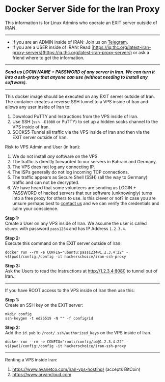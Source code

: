 # Docker Server Side for the Iran Proxy 

This information is for Linux Admins who operate an EXIT server outside of IRAN.

---
* If you are an ADMIN inside of IRAN: Join us on [Telegram](https://t.me/+tIblf9hhvBAwOGNk).  
* If you are a USER inside of IRAN: Read [https://iq.thc.org/latest-iran-proxy-servers](https://iq.thc.org/latest-iran-proxy-servers) or ask a friend where to get the information.

---

***Send us LOGIN NAME + PASSWORD of any server in Iran. We can turn it into a ssh-proxy that anyone can use (without needing to install any software).***

---

This docker image should be executed on any EXIT server outside of Iran. The container creates a reverse SSH tunnel to a VPS inside of Iran and allows any user inside of Iran to:
1. Download PuTTY and Instructions from the VPS inside of Iran.
1. Use SSH (`ssh -D1080` or PuTTY) to set up a hidden socks channel to the VPS inside of Iran.
1. SOCKS5-Tunnel all traffic via the VPS inside of Iran and then via the EXIT server outside of Iran.

Risk to VPS Admin and User (in Iran):
1. We do not install _any_ software on the VPS
1. The traffic is directly forwarded to our servers in Bahrain and Germany.
2. The VPS does not log any connecting IP.
3. The ISPs generally do not log incoming TCP connections.
5. The traffic appears as Secure Shell (SSH) (all the way to Germany) traffic and can not be decrypted.
5. We have heard that some volunteers are sending us LOGIN + PASSWORD of hacked servers that our software (unknowingly) turns into a free proxy for others to use. Is this clever or not? In case you are unsure perhaps best to [contact us](https://t.me/+tIblf9hhvBAwOGNk) and we can verify the credentials and calm your conscience.


**Step 1:**  
Create a User on any VPS inside of Iran. We assume the user is called `ubuntu` with password `pass1234` and has IP Address `1.2.3.4`.

**Step 2:**  
Execute this command on the EXIT server outside of Iran:
```shell
docker run --rm -e CONFIG="ubuntu:pass1234@1.2.3.4:22" -v$(pwd)/config:/config -it hackerschoice/iran-ssh-proxy
```

**Step 3:**  
Ask the Users to read the Instructions at http://1.2.3.4:8080 to tunnel out of Iran.

---
If you have ROOT access to the VPS inside of Iran then use this:

**Step 1:**  
Create an SSH key on the EXIT server:
```shell
mkdir config
ssh-keygen -t ed25519 -N "" -f config/id
```

**Step 2:**  
Add the `id.pub` to `/root/.ssh/authorized_keys` on the VPS inside of Iran.

```shell
docker run --rm -e CONFIG="root:/config/id@1.2.3.4:22" -v$(pwd)/config:/config -it hackerschoice/iran-ssh-proxy
```

---
Renting a VPS inside Iran:

1. https://www.avanetco.com/iran-vps-hosting/ (accepts BitCoin)
1. https://www.arvancloud.com
